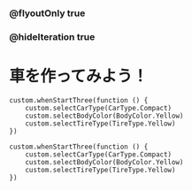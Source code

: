 ### @flyoutOnly true
### @hideIteration true

# 車を作ってみよう！
```ghost
custom.whenStartThree(function () {
    custom.selectCarType(CarType.Compact)
    custom.selectBodyColor(BodyColor.Yellow)
    custom.selectTireType(TireType.Yellow)
})
```

```template
custom.whenStartThree(function () {
    custom.selectCarType(CarType.Compact)
    custom.selectBodyColor(BodyColor.Yellow)
    custom.selectTireType(TireType.Yellow)
})
```